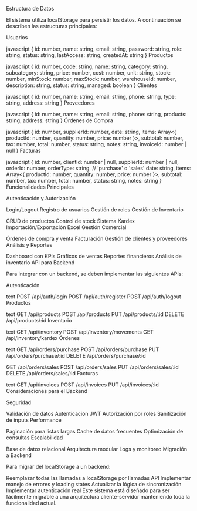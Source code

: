 Estructura de Datos

El sistema utiliza localStorage para persistir los datos. A continuación se describen las estructuras principales:

Usuarios

javascript
{
  id: number,
  name: string,
  email: string,
  password: string,
  role: string,
  status: string,
  lastAccess: string,
  createdAt: string
}
Productos

javascript
{
  id: number,
  code: string,
  name: string,
  category: string,
  subcategory: string,
  price: number,
  cost: number,
  unit: string,
  stock: number,
  minStock: number,
  maxStock: number,
  warehouseId: number,
  description: string,
  status: string,
  managed: boolean
}
Clientes

javascript
{
  id: number,
  name: string,
  email: string,
  phone: string,
  type: string,
  address: string
}
Proveedores

javascript
{
  id: number,
  name: string,
  email: string,
  phone: string,
  products: string,
  address: string
}
Órdenes de Compra

javascript
{
  id: number,
  supplierId: number,
  date: string,
  items: Array<{
    productId: number,
    quantity: number,
    price: number
  }>,
  subtotal: number,
  tax: number,
  total: number,
  status: string,
  notes: string,
  invoiceId: number | null
}
Facturas

javascript
{
  id: number,
  clientId: number | null,
  supplierId: number | null,
  orderId: number,
  orderType: string, // 'purchase' o 'sales'
  date: string,
  items: Array<{
    productId: number,
    quantity: number,
    price: number
  }>,
  subtotal: number,
  tax: number,
  total: number,
  status: string,
  notes: string
}
Funcionalidades Principales

Autenticación y Autorización

Login/Logout
Registro de usuarios
Gestión de roles
Gestión de Inventario

CRUD de productos
Control de stock
Sistema Kardex
Importación/Exportación Excel
Gestión Comercial

Órdenes de compra y venta
Facturación
Gestión de clientes y proveedores
Análisis y Reportes

Dashboard con KPIs
Gráficos de ventas
Reportes financieros
Análisis de inventario
API para Backend

Para integrar con un backend, se deben implementar las siguientes APIs:

Autenticación

text
POST /api/auth/login
POST /api/auth/register
POST /api/auth/logout
Productos

text
GET    /api/products
POST   /api/products
PUT    /api/products/:id
DELETE /api/products/:id
Inventario

text
GET    /api/inventory
POST   /api/inventory/movements
GET    /api/inventory/kardex
Órdenes

text
GET    /api/orders/purchase
POST   /api/orders/purchase
PUT    /api/orders/purchase/:id
DELETE /api/orders/purchase/:id

GET    /api/orders/sales
POST   /api/orders/sales
PUT    /api/orders/sales/:id
DELETE /api/orders/sales/:id
Facturas

text
GET    /api/invoices
POST   /api/invoices
PUT    /api/invoices/:id
Consideraciones para el Backend

Seguridad

Validación de datos
Autenticación JWT
Autorización por roles
Sanitización de inputs
Performance

Paginación para listas largas
Cache de datos frecuentes
Optimización de consultas
Escalabilidad

Base de datos relacional
Arquitectura modular
Logs y monitoreo
Migración a Backend

Para migrar del localStorage a un backend:

Reemplazar todas las llamadas a localStorage por llamadas API
Implementar manejo de errores y loading states
Actualizar la lógica de sincronización
Implementar autenticación real
Este sistema está diseñado para ser fácilmente migrable a una arquitectura cliente-servidor manteniendo toda la funcionalidad actual.